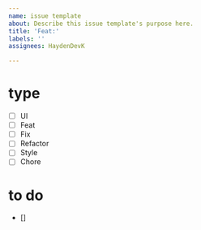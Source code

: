 ```yaml
---
name: issue template
about: Describe this issue template's purpose here.
title: 'Feat:'
labels: ''
assignees: HaydenDevK

---
```


# type
- [ ] UI
- [ ] Feat
- [ ] Fix
- [ ] Refactor
- [ ] Style
- [ ] Chore

# to do
- []
